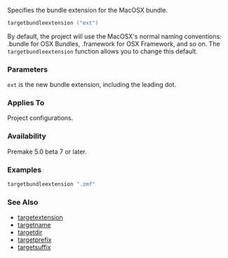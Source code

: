 Specifies the bundle extension for the MacOSX bundle.

```lua
targetbundleextension ("ext")
```

By default, the project will use the MacOSX's normal naming conventions: .bundle for OSX Bundles, .framework for OSX Framework, and so on. The `targetbundleextension` function allows you to change this default.

### Parameters ###

`ext` is the new bundle extension, including the leading dot.

### Applies To ###

Project configurations.

### Availability ###

Premake 5.0 beta 7 or later.

### Examples ###

```lua
targetbundleextension ".zmf"
```

### See Also ###

 * [targetextension](targetextension.md)
 * [targetname](targetname.md)
 * [targetdir](targetdir.md)
 * [targetprefix](targetprefix.md)
 * [targetsuffix](targetsuffix.md)
